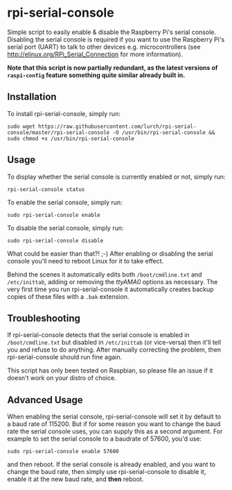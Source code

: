 rpi-serial-console
==================

Simple script to easily enable &amp; disable the Raspberry Pi's serial
console. Disabling the serial console is required if you want to use
the Raspberry Pi's serial port (UART) to talk to other devices e.g.
microcontrollers (see <http://elinux.org/RPi_Serial_Connection> for more
information).

**Note that this script is now partially redundant, as the latest versions of `raspi-config` feature something quite similar already built in.**

Installation
------------

To install rpi-serial-console, simply run:

    sudo wget https://raw.githubusercontent.com/lurch/rpi-serial-console/master/rpi-serial-console -O /usr/bin/rpi-serial-console && sudo chmod +x /usr/bin/rpi-serial-console

Usage
-----

To display whether the serial console is currently enabled or not, simply run:

    rpi-serial-console status

To enable the serial console, simply run:

    sudo rpi-serial-console enable

To disable the serial console, simply run:

    sudo rpi-serial-console disable

What could be easier than that?! ;-) After enabling or disabling the
serial console you'll need to reboot Linux for it to take effect.

Behind the scenes it automatically edits
both `/boot/cmdline.txt` and `/etc/inittab`, adding or removing the
*ttyAMA0* options as necessary. The very first time you run
rpi-serial-console it automatically creates backup copies of these
files with a `.bak` extension.

Troubleshooting
---------------

If rpi-serial-console detects that the serial console is enabled in
`/boot/cmdline.txt` but disabled in `/etc/inittab` (or vice-versa) then
it'll tell you and refuse to do anything. After manually correcting the
problem, then rpi-serial-console should run fine again.

This script has only been tested on Raspbian, so please file an issue if it
doesn't work on your distro of choice.

Advanced Usage
--------------

When enabling the serial console, rpi-serial-console will set it by default to
a baud rate of 115200. But if for some reason you want to change the baud rate
the serial console uses, you can supply this as a second argument. For example
to set the serial console to a baudrate of 57600, you'd use:

    sudo rpi-serial-console enable 57600

and then reboot. If the serial console is already enabled, and you want to
change the baud rate, then simply use rpi-serial-console to disable it, enable
it at the new baud rate, and **then** reboot.

